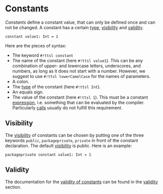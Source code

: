 # Constants

_Constants_ define a constant value, that can only be defined once and can not be changed. A constant has a certain [type][types], [visibility][Visibility] and [validity][Validity].

```ttsl
constant value1: Int = 1
```
Here are the pieces of syntax:

- The keyword `#!ttsl constant`
- The name of the constant (here `#!ttsl value1`). This can be any combination of upper- and lowercase letters, underscores, and numbers, as long as it does not start with a number. However, we suggest to use `#!ttsl lowerCamelCase` for the names of parameters.
- A colon.
- The [type][types] of the constant (here `#!ttsl Int`).
- An equals sign.
- The value of the constant (here `#!ttsl 1`). This must be a constant [expression][Expressions], i.e. something that can be evaluated by the compiler. Particularly [calls][calls] usually do not fulfill this requirement.

## Visibility

The [visibility][Visibility] of constants can be chosen by putting one of the three keywords `public`, `packageprivate`, `private` in front of the constant declaration. The default [visibility][Visibility] is public. Here is an example:

```ttsl
packageprivate constant value1: Int = 1
```

## Validity

The documentation for the [validity of constants][constantValidity] can be found in the [validity][Validity] section.

[types]: types.md
[Expressions]: expressions.md
[calls]: expressions.md#calls
[Visibility]: modifier.md#visibility
[Validity]: validity.md
[constantValidity]: validity.md#constants
